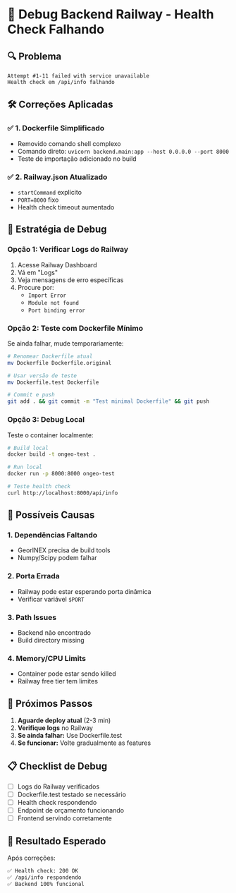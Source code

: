 # 🚨 Debug Backend Railway - Health Check Falhando

## 🔍 Problema
```
Attempt #1-11 failed with service unavailable
Health check em /api/info falhando
```

## 🛠️ Correções Aplicadas

### ✅ 1. Dockerfile Simplificado
- Removido comando shell complexo
- Comando direto: `uvicorn backend.main:app --host 0.0.0.0 --port 8000`
- Teste de importação adicionado no build

### ✅ 2. Railway.json Atualizado
- `startCommand` explícito
- `PORT=8000` fixo
- Health check timeout aumentado

## 🧪 Estratégia de Debug

### **Opção 1: Verificar Logs do Railway**
1. Acesse Railway Dashboard
2. Vá em "Logs" 
3. Veja mensagens de erro específicas
4. Procure por:
   - `Import Error`
   - `Module not found`
   - `Port binding error`

### **Opção 2: Teste com Dockerfile Mínimo**
Se ainda falhar, mude temporariamente:
```bash
# Renomear Dockerfile atual
mv Dockerfile Dockerfile.original

# Usar versão de teste
mv Dockerfile.test Dockerfile

# Commit e push
git add . && git commit -m "Test minimal Dockerfile" && git push
```

### **Opção 3: Debug Local**
Teste o container localmente:
```bash
# Build local
docker build -t ongeo-test .

# Run local
docker run -p 8000:8000 ongeo-test

# Teste health check
curl http://localhost:8000/api/info
```

## 🎯 Possíveis Causas

### **1. Dependências Faltando**
- GeorINEX precisa de build tools
- Numpy/Scipy podem falhar

### **2. Porta Errada**
- Railway pode estar esperando porta dinâmica
- Verificar variável `$PORT`

### **3. Path Issues**
- Backend não encontrado
- Build directory missing

### **4. Memory/CPU Limits**
- Container pode estar sendo killed
- Railway free tier tem limites

## 🚀 Próximos Passos

1. **Aguarde deploy atual** (2-3 min)
2. **Verifique logs** no Railway
3. **Se ainda falhar:** Use Dockerfile.test
4. **Se funcionar:** Volte gradualmente as features

## 📋 Checklist de Debug

- [ ] Logs do Railway verificados
- [ ] Dockerfile.test testado se necessário
- [ ] Health check respondendo
- [ ] Endpoint de orçamento funcionando
- [ ] Frontend servindo corretamente

## 🎉 Resultado Esperado

Após correções:
```bash
✅ Health check: 200 OK
✅ /api/info respondendo
✅ Backend 100% funcional
```